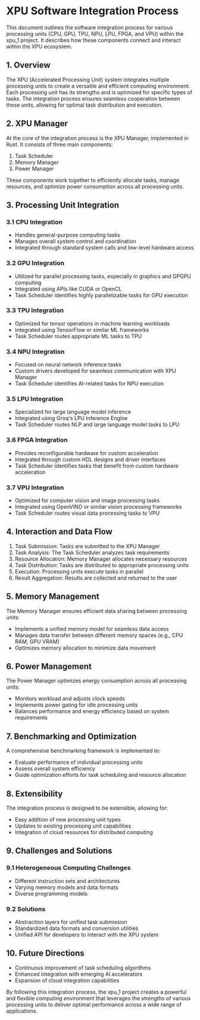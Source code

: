 # XPU Software Integration Process

This document outlines the software integration process for various processing units (CPU, GPU, TPU, NPU, LPU, FPGA, and VPU) within the xpu_1 project. It describes how these components connect and interact within the XPU ecosystem.

## 1. Overview

The XPU (Accelerated Processing Unit) system integrates multiple processing units to create a versatile and efficient computing environment. Each processing unit has its strengths and is optimized for specific types of tasks. The integration process ensures seamless cooperation between these units, allowing for optimal task distribution and execution.

## 2. XPU Manager

At the core of the integration process is the XPU Manager, implemented in Rust. It consists of three main components:

1. Task Scheduler
2. Memory Manager
3. Power Manager

These components work together to efficiently allocate tasks, manage resources, and optimize power consumption across all processing units.

## 3. Processing Unit Integration

### 3.1 CPU Integration
- Handles general-purpose computing tasks
- Manages overall system control and coordination
- Integrated through standard system calls and low-level hardware access

### 3.2 GPU Integration
- Utilized for parallel processing tasks, especially in graphics and GPGPU computing
- Integrated using APIs like CUDA or OpenCL
- Task Scheduler identifies highly parallelizable tasks for GPU execution

### 3.3 TPU Integration
- Optimized for tensor operations in machine learning workloads
- Integrated using TensorFlow or similar ML frameworks
- Task Scheduler routes appropriate ML tasks to TPU

### 3.4 NPU Integration
- Focused on neural network inference tasks
- Custom drivers developed for seamless communication with XPU Manager
- Task Scheduler identifies AI-related tasks for NPU execution

### 3.5 LPU Integration
- Specialized for large language model inference
- Integrated using Groq's LPU Inference Engine
- Task Scheduler routes NLP and large language model tasks to LPU

### 3.6 FPGA Integration
- Provides reconfigurable hardware for custom acceleration
- Integrated through custom HDL designs and driver interfaces
- Task Scheduler identifies tasks that benefit from custom hardware acceleration

### 3.7 VPU Integration
- Optimized for computer vision and image processing tasks
- Integrated using OpenVINO or similar vision processing frameworks
- Task Scheduler routes visual data processing tasks to VPU

## 4. Interaction and Data Flow

1. Task Submission: Tasks are submitted to the XPU Manager
2. Task Analysis: The Task Scheduler analyzes task requirements
3. Resource Allocation: Memory Manager allocates necessary resources
4. Task Distribution: Tasks are distributed to appropriate processing units
5. Execution: Processing units execute tasks in parallel
6. Result Aggregation: Results are collected and returned to the user

## 5. Memory Management

The Memory Manager ensures efficient data sharing between processing units:
- Implements a unified memory model for seamless data access
- Manages data transfer between different memory spaces (e.g., CPU RAM, GPU VRAM)
- Optimizes memory allocation to minimize data movement

## 6. Power Management

The Power Manager optimizes energy consumption across all processing units:
- Monitors workload and adjusts clock speeds
- Implements power gating for idle processing units
- Balances performance and energy efficiency based on system requirements

## 7. Benchmarking and Optimization

A comprehensive benchmarking framework is implemented to:
- Evaluate performance of individual processing units
- Assess overall system efficiency
- Guide optimization efforts for task scheduling and resource allocation

## 8. Extensibility

The integration process is designed to be extensible, allowing for:
- Easy addition of new processing unit types
- Updates to existing processing unit capabilities
- Integration of cloud resources for distributed computing

## 9. Challenges and Solutions

### 9.1 Heterogeneous Computing Challenges
- Different instruction sets and architectures
- Varying memory models and data formats
- Diverse programming models

### 9.2 Solutions
- Abstraction layers for unified task submission
- Standardized data formats and conversion utilities
- Unified API for developers to interact with the XPU system

## 10. Future Directions

- Continuous improvement of task scheduling algorithms
- Enhanced integration with emerging AI accelerators
- Expansion of cloud integration capabilities

By following this integration process, the xpu_1 project creates a powerful and flexible computing environment that leverages the strengths of various processing units to deliver optimal performance across a wide range of applications.
